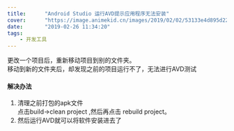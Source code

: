 ```yaml
---
title:      "Android Studio 运行AVD提示应用程序无法安装"
cover:      "https://image.animekid.cn/images/2019/02/02/53133e4d895d22dd8ae164b8cb68ff9a.md.png"
date:       "2019-02-26 11:34:20"
tags:
    - 开发工具
---
```


更改一个项目后，重新移动项目到别的文件夹。  
移动到新的文件夹后，却发现之前的项目运行不了，无法进行AVD测试

#### 解决办法
1. 清理之前打包的apk文件  
点击build->clean project ,然后再点击 rebuild project。
2. 然后运行AVD就可以将软件安装进去了